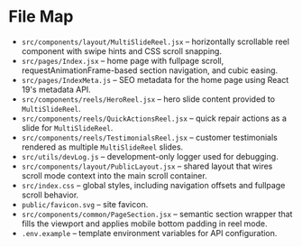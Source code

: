 # File Map

- `src/components/layout/MultiSlideReel.jsx` – horizontally scrollable reel component with swipe hints and CSS scroll snapping.
- `src/pages/Index.jsx` – home page with fullpage scroll, requestAnimationFrame-based section navigation, and cubic easing.
- `src/pages/IndexMeta.js` – SEO metadata for the home page using React 19's metadata API.
- `src/components/reels/HeroReel.jsx` – hero slide content provided to `MultiSlideReel`.
- `src/components/reels/QuickActionsReel.jsx` – quick repair actions as a slide for `MultiSlideReel`.
- `src/components/reels/TestimonialsReel.jsx` – customer testimonials rendered as multiple `MultiSlideReel` slides.
- `src/utils/devLog.js` – development-only logger used for debugging.
- `src/components/layout/PublicLayout.jsx` – shared layout that wires scroll mode context into the main scroll container.
- `src/index.css` – global styles, including navigation offsets and fullpage scroll behavior.
- `public/favicon.svg` – site favicon.
- `src/components/common/PageSection.jsx` – semantic section wrapper that fills the viewport and applies mobile bottom padding in reel mode.
- `.env.example` – template environment variables for API configuration.
